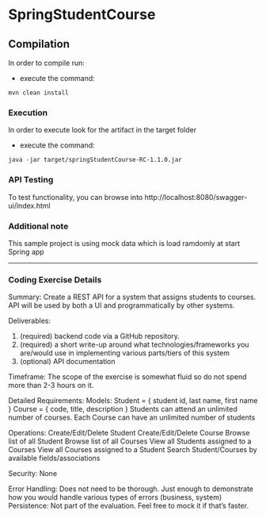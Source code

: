 # SpringStudentCourse

## Compilation ##
In order to compile run:
- execute the command: 

``` mvn clean install ```

### Execution ###
In order to execute look for the artifact in the target folder
- execute the command: 

``` java -jar target/springStudentCourse-RC-1.1.0.jar ```

### API Testing ###
To test functionality, you can browse into http://localhost:8080/swagger-ui/index.html 

### Additional note ###
This sample project is using mock data which is load ramdomly at start Spring app

---
### Coding Exercise Details ###
Summary:
Create a REST API for a system that assigns students to courses. API will be used by both a UI and programmatically by other systems.

Deliverables:
1. (required) backend code via a GitHub repository.
2. (required) a short write-up around what technologies/frameworks you are/would use in implementing various parts/tiers of this system
4. (optional) API documentation

Timeframe:
The scope of the exercise is somewhat fluid so do not spend more than 2-3 hours on it.

Detailed Requirements:
Models:
Student = { student id, last name, first name }
Course = { code, title, description }
Students can attend an unlimited number of courses. Each Course can have an unlimited number of students

Operations:
Create/Edit/Delete Student
Create/Edit/Delete Course
Browse list of all Student
Browse list of all Courses
View all Students assigned to a Courses
View all Courses assigned to a Student
Search Student/Courses by available fields/associations

Security: None

Error Handling: Does not need to be thorough. Just enough to demonstrate how you would handle various types of errors (business, system)
Persistence: Not part of the evaluation. Feel free to mock it if that’s faster.
